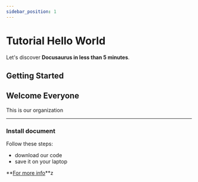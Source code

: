 ```yaml
---
sidebar_position: 1
---
```


# Tutorial Hello World

Let's discover **Docusaurus in less than 5 minutes**.

## Getting Started

## Welcome Everyone
This is our organization

---

### Install document

Follow these steps:
* download our code
* save it on your laptop 

**[For more info](https://www.google.com/)**z
